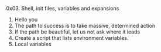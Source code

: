 0x03. Shell, init files, variables and expansions
1. Hello you
2. The path to success is to take massive, determined action
3. If the path be beautiful, let us not ask where it leads
4. Create a script that lists environment variables.
5. Local variables
